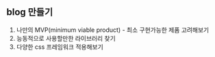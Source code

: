 ## blog 만들기

1. 나만의 MVP(minimum viable product) - 최소 구현가능한 제품 고려해보기
2. 능동적으로 사용할만한 라이브러리 찾기
3. 다양한 css 프레임워크 적용해보기
